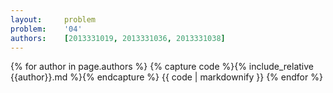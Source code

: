 ```yaml
---
layout:     problem
problem:    '04'
authors:    [2013331019, 2013331036, 2013331038]
---
```


{% for author in page.authors %}
{% capture code %}{% include_relative {{author}}.md %}{% endcapture %}
{{ code | markdownify }}
{% endfor %}